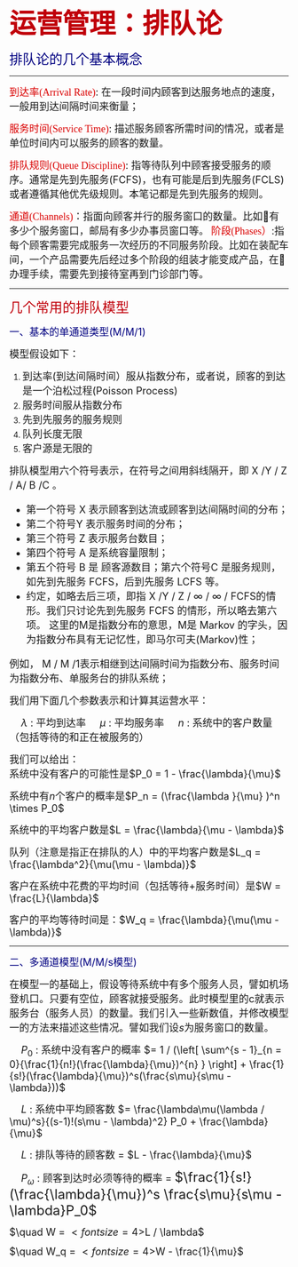 **<font FACE = "楷体_GB2312" size = 7 color = crisma > 运营管理：排队论 </font>**

<font FACE = "Heiti" size = 5 color = Navy >排队论的几个基本概念</font>

-----


<font FACE = "" size = 4><font FACE = "楷体_GB2312" size = 4 color = darkpink >到达率(Arrival Rate)</font>: 在一段时间内顾客到达服务地点的速度，一般用到达间隔时间来衡量；</font>

<font FACE = "" size = 4><font FACE = "楷体_GB2312" size = 4 color = darkpink >服务时间(Service Time)</font>: 描述服务顾客所需时间的情况，或者是单位时间内可以服务的顾客的数量。</font>

<font FACE = "" size = 4><font FACE = "楷体_GB2312" size = 4 color = darkpink >排队规则(Queue Discipline)</font>: 指等待队列中顾客接受服务的顺序。通常是先到先服务(FCFS)，也有可能是后到先服务(FCLS)或者遵循其他优先级规则。本笔记都是先到先服务的规则。</font>

<font FACE = "" size = 4><font FACE = "楷体_GB2312" size = 4 color = darkpink >通道(Channels)</font>：指面向顾客并行的服务窗口的数量。比如🏦有多少个服务窗口，邮局有多少办事员窗口等。</font>
<font FACE = "" size = 4><font FACE = "楷体_GB2312" size = 4 color = darkpink >阶段(Phases）</font>:指每个顾客需要完成服务一次经历的不同服务阶段。比如在装配车间，一个产品需要先后经过多个阶段的组装才能变成产品，在🏥办理手续，需要先到接待室再到门诊部门等。</font>


---

<font FACE = "SimHei" size = 5 color = Crisma>几个常用的排队模型</font>


<font FACE = "" size = 4></font>

<font FACE = "" size = 4 color = Navy>一、基本的单通道类型(M/M/1)</font>

<font FACE = "" size = 4>模型假设如下：</font>

1. <font FACE = "" size = 4>到达率(到达间隔时间）服从指数分布，或者说，顾客的到达是一个泊松过程(Poisson Process)</font>
2. <font FACE = "" size = 4>服务时间服从指数分布</font>
3. <font FACE = "" size = 4>先到先服务的服务规则</font>
4. <font FACE = "" size = 4>队列长度无限</font>
5. <font FACE = "" size = 4>客户源是无限的</font>

<font FACE = "" size = 4>排队模型用六个符号表示，在符号之间用斜线隔开，即 X /Y / Z / A/ B /C 。
- 第一个符号 X 表示顾客到达流或顾客到达间隔时间的分布；
- 第二个符号Y 表示服务时间的分布；
- 第三个符号 Z 表示服务台数目；
- 第四个符号 A 是系统容量限制；
- 第五个符号 B 是 顾客源数目；第六个符号C 是服务规则，如先到先服务 FCFS，后到先服务 LCFS 等。
- 约定，如略去后三项，即指 X /Y / Z / ∞ / ∞ / FCFS的情形。我们只讨论先到先服务 FCFS 的情形，所以略去第六项。
这里的M是指数分布的意思，M是 Markov 的字头，因为指数分布具有无记忆性，即马尔可夫(Markov)性；

例如， M / M /1表示相继到达间隔时间为指数分布、服务时间为指数分布、单服务台的排队系统；
</font>


<font FACE = "" size = 4>我们用下面几个参数表示和计算其运营水平：</font>

<font FACE = "" size = 4>$\quad \lambda$ : 平均到达率</font>
<font FACE = "" size = 4>$\quad \mu$ : 平均服务率</font>
<font FACE = "" size = 4>$\quad n$ : 系统中的客户数量（包括等待的和正在被服务的）</font>

<font FACE = "" size = 4>我们可以给出：<br>系统中没有客户的可能性是$P_0 = 1 - \frac{\lambda}{\mu}$</font>

<font FACE = "" size = 4>系统中有$n$个客户的概率是$P_n = (\frac{\lambda }{\mu} )^n \times P_0$</font>

<font FACE = "" size = 4>系统中的平均客户数是$L = \frac{\lambda}{\mu - \lambda}$</font>

<font FACE = "" size = 4>队列（注意是指正在排队的人）中的平均客户数是$L_q = \frac{\lambda^2}{\mu(\mu - \lambda)}$</font>

<font FACE = "" size = 4>客户在系统中花费的平均时间（包括等待+服务时间）是$W = \frac{L}{\lambda}$</font>

<font FACE = "" size = 4>客户的平均等待时间是：$W_q = \frac{\lambda}{\mu(\mu - \lambda)}$</font>


-----

<font FACE = "" size = 4 color = Navy>二、多通道模型(M/M/s模型)</font>

<font FACE = "" size = 4>在模型一的基础上，假设等待系统中有多个服务人员，譬如机场登机口。只要有空位，顾客就接受服务。此时模型里的c就表示服务台（服务人员）的数量。我们引入一些新数值，并修改模型一的方法来描述这些情况。譬如我们设$s$为服务窗口的数量。</font>

<font FACE = "" size = 4>$\quad P_0$ : 系统中没有客户的概率 $= 1 / (\left[ \sum^{s - 1}_{n = 0}{\frac{1}{n!}(\frac{\lambda}{\mu})^{n} }  \right] + \frac{1}{s!}(\frac{\lambda}{\mu})^s(\frac{s\mu}{s\mu - \lambda}))$</font>

<font FACE = "" size = 4>$\quad L$ : 系统中平均顾客数 <font size = 4>$= \frac{\lambda\mu(\lambda / \mu)^s}{(s-1)!(s\mu - \lambda)^2} P_0 + \frac{\lambda}{\mu}$</font></font>

<font FACE = "" size = 4>$\quad L$ : 排队等待的顾客数 = <font size = 4>$L - \frac{\lambda}{\mu}$</font></font>


<font FACE = "" size = 4>$\quad P_{\omega}$ : 顾客到达时必须等待的概率 = <font size = 5>$\frac{1}{s!}(\frac{\lambda}{\mu})^s \frac{s\mu}{s\mu - \lambda}P_0$</font> </font>

<font FACE = "" size = 4>$\quad W  = $<font size = 4>$L / \lambda$</font></font>

<font FACE = "" size = 4>$\quad W_q  = $<font size = 4>$W - \frac{1}{\mu}$</font></font>

